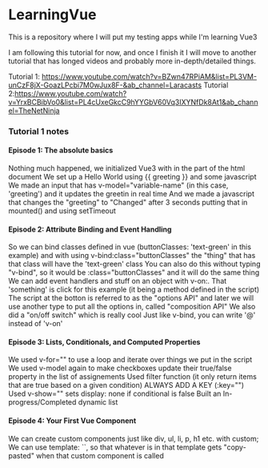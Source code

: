 # LearningVue
This is a repository where I will put my testing apps while I'm learning Vue3

I am following this tutorial for now, and once I finish it I will move to another tutorial
that has longed videos and probably more in-depth/detailed things.

Tutorial 1: https://www.youtube.com/watch?v=BZwn47RPiAM&list=PL3VM-unCzF8jX-GoazLPcbi7M0wJux8F-&ab_channel=Laracasts
Tutorial 2:https://www.youtube.com/watch?v=YrxBCBibVo0&list=PL4cUxeGkcC9hYYGbV60Vq3IXYNfDk8At1&ab_channel=TheNetNinja

### Tutorial 1 notes

#### Episode 1: The absolute basics

Nothing much happened, we initialized Vue3 with <script></script> in the <head> part of the html document
We set up a Hello World using {{ greeting }} and some javascript
We made an input that has v-model="variable-name" (in this case, 'greeting') and it updates the greetin in real time
And we made a javascript that changes the "greeting" to "Changed" after 3 seconds putting that in mounted() and using setTimeout

#### Episode 2: Attribute Binding and Event Handling

So we can bind classes defined in vue (buttonClasses: 'text-green' in this example) and with using v-bind:class="buttonClasses"
the "thing" that has that class will have the 'text-green' class
You can also do this without typing "v-bind", so it would be :class="buttonClasses" and it will do the same thing
We can add event handlers and stuff on an object with v-on:<something>. That 'something' is click for this example (it being a method defined in the script)
The script at the botton is referred to as the "options API" and later we will use another type to put all the options in, called "composition API"
We also did a "on/off switch" which is really cool
Just like v-bind, you can write '@' instead of 'v-on'

#### Episode 3: Lists, Conditionals, and Computed Properties

We used v-for="<for loop here>" to use a loop and iterate over things we put in the script
We used v-model again to make checkboxes update their true/false property in the list of assignements
Used filter function (it only return items that are true based on a given condition)
ALWAYS ADD A KEY (:key="<smth here>")
Used v-show="<conditional here>" sets display: none if conditional is false
Built an In-progress/Completed dynamic list

#### Episode 4: Your First Vue Component

We can create custom components just like div, ul, li, p, h1 etc. with custom; 
We can use template: ``, so that whatever is in that template gets "copy-pasted" when that custom component is called
